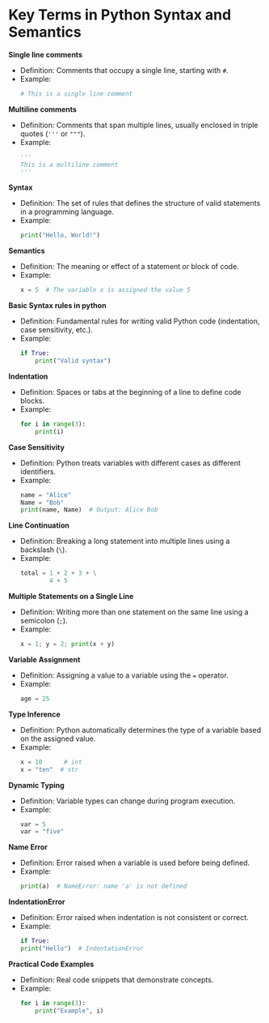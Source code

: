 # Key Terms in Python Syntax and Semantics

**Single line comments**
- Definition: Comments that occupy a single line, starting with `#`.
- Example:
  ```python
  # This is a single line comment
  ```

**Multiline comments**
- Definition: Comments that span multiple lines, usually enclosed in triple quotes (`'''` or `"""`).
- Example:
  ```python
  '''
  This is a multiline comment
  '''
  ```

**Syntax**
- Definition: The set of rules that defines the structure of valid statements in a programming language.
- Example:
  ```python
  print("Hello, World!")
  ```

**Semantics**
- Definition: The meaning or effect of a statement or block of code.
- Example:
  ```python
  x = 5  # The variable x is assigned the value 5
  ```

**Basic Syntax rules in python**
- Definition: Fundamental rules for writing valid Python code (indentation, case sensitivity, etc.).
- Example:
  ```python
  if True:
      print("Valid syntax")
  ```

**Indentation**
- Definition: Spaces or tabs at the beginning of a line to define code blocks.
- Example:
  ```python
  for i in range(3):
      print(i)
  ```

**Case Sensitivity**
- Definition: Python treats variables with different cases as different identifiers.
- Example:
  ```python
  name = "Alice"
  Name = "Bob"
  print(name, Name)  # Output: Alice Bob
  ```

**Line Continuation**
- Definition: Breaking a long statement into multiple lines using a backslash (`\`).
- Example:
  ```python
  total = 1 + 2 + 3 + \
          4 + 5
  ```

**Multiple Statements on a Single Line**
- Definition: Writing more than one statement on the same line using a semicolon (`;`).
- Example:
  ```python
  x = 1; y = 2; print(x + y)
  ```

**Variable Assignment**
- Definition: Assigning a value to a variable using the `=` operator.
- Example:
  ```python
  age = 25
  ```

**Type Inference**
- Definition: Python automatically determines the type of a variable based on the assigned value.
- Example:
  ```python
  x = 10      # int
  x = "ten"  # str
  ```

**Dynamic Typing**
- Definition: Variable types can change during program execution.
- Example:
  ```python
  var = 5
  var = "five"
  ```

**Name Error**
- Definition: Error raised when a variable is used before being defined.
- Example:
  ```python
  print(a)  # NameError: name 'a' is not defined
  ```

**IndentationError**
- Definition: Error raised when indentation is not consistent or correct.
- Example:
  ```python
  if True:
  print("Hello")  # IndentationError
  ```

**Practical Code Examples**
- Definition: Real code snippets that demonstrate concepts.
- Example:
  ```python
  for i in range(3):
      print("Example", i)
  ```
